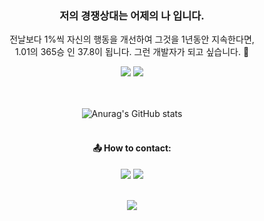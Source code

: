 <div align="center">

### 저의 경쟁상대는 어제의 나 입니다.
전날보다 1%씩 자신의 행동을 개선하여 그것을 1년동안 지속한다면,<br>
1.01의 365승 인 37.8이 됩니다. 그런 개발자가 되고 싶습니다. 👋
    
<img src="https://img.shields.io/badge/iOS-FFFFFF?style=flat-square&logo=iOS&logoColor=000000"/> <img src="https://img.shields.io/badge/Swift-F05138?style=flat-square&logo=Swift&logoColor=FFFFFF"/><br><br><br>

<!--
**iOSBen21/iOSBen21** is a ✨ _special_ ✨ repository because its `README.md` (this file) appears on your GitHub profile.

Here are some ideas to get you started:

- 🔭 I’m currently working on ...
- 🌱 I’m currently learning ...
- 👯 I’m looking to collaborate on ...
- 🤔 I’m looking for help with ...
- 💬 Ask me about ...
- 📫 How to reach me: ...
- 😄 Pronouns: ...
- ⚡ Fun fact: ...
-->

    
![Anurag's GitHub stats](https://github-readme-stats.vercel.app/api?username=iOSBen21&show_icons=true&theme=tokyonight)
<br><br>


#### 📤 How to contact:

<img src="https://img.shields.io/badge/gseonghoonj@gmail.com-EA4335?style=flat-square&logo=Gmail&logoColor=FFFFFF"/></a> <a href="https://www.instagram.com/gseonghoonj" target="_blank"><img src="https://img.shields.io/badge/gseonghoonj-E4405F?style=flat-square&logo=Instagram&logoColor=FFFFFF"/></a>
<br><br>


<a href="https://hits.seeyoufarm.com"><img src="https://hits.seeyoufarm.com/api/count/incr/badge.svg?url=https%3A%2F%2Fgithub.com%2FiOSBen21&count_bg=%2379C83D&title_bg=%23555555&icon=&icon_color=%23E7E7E7&title=hits&edge_flat=false"/></a>

</div>
